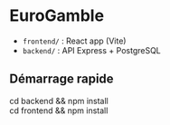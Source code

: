 # EuroGamble

- `frontend/` : React app (Vite)
- `backend/`  : API Express + PostgreSQL

## Démarrage rapide

cd backend && npm install  
cd frontend && npm install
